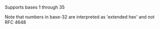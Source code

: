 Supports bases 1 through 35

Note that numbers in base-32 are interpreted as 'extended hex' and not RFC 4648
